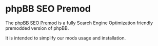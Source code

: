 phpBB SEO Premod
================

The [phpBB SEO Premod](http://phpbb-seo.coda-cola.net/projects/phpbb_seo_premod) is a fully Search Engine Optimization friendly premodded version of phpBB.

It is intended to simplify our mods usage and installation.